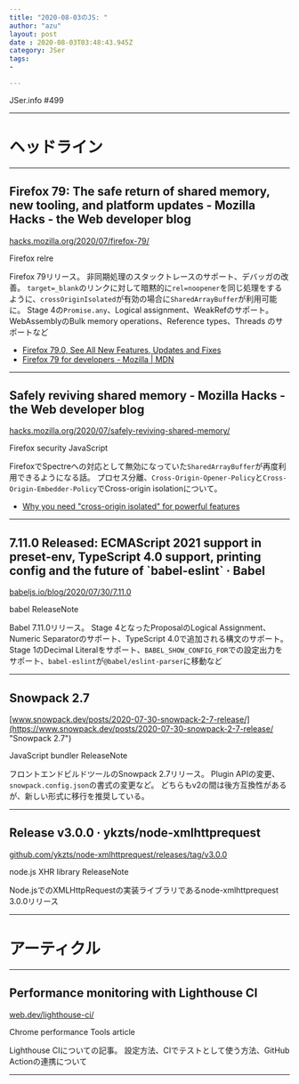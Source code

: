 ```yaml
---
title: "2020-08-03のJS: "
author: "azu"
layout: post
date : 2020-08-03T03:48:43.945Z
category: JSer
tags:
-

---
```


JSer.info #499

----

<h1 class="site-genre">ヘッドライン</h1>

----

## Firefox 79: The safe return of shared memory, new tooling, and platform updates - Mozilla Hacks - the Web developer blog
[hacks.mozilla.org/2020/07/firefox-79/](https://hacks.mozilla.org/2020/07/firefox-79/ "Firefox 79: The safe return of shared memory, new tooling, and platform updates - Mozilla Hacks - the Web developer blog")
<p class="jser-tags jser-tag-icon"><span class="jser-tag">Firefox</span> <span class="jser-tag">relre</span></p>

Firefox 79リリース。
非同期処理のスタックトレースのサポート、デバッガの改善。
`target=_blank`のリンクに対して暗黙的に`rel=noopener`を同じ処理をするように、`crossOriginIsolated`が有効の場合に`SharedArrayBuffer`が利用可能に。
Stage 4の`Promise.any`、Logical assignment、WeakRefのサポート。
WebAssemblyのBulk memory operations、Reference types、Threads のサポートなど

- [Firefox 79.0, See All New Features, Updates and Fixes]((https://www.mozilla.org/en-US/firefox/79.0/releasenotes/) "Firefox 79.0, See All New Features, Updates and Fixes")
- [Firefox 79 for developers - Mozilla | MDN]((https://developer.mozilla.org/docs/Mozilla/Firefox/Releases/79) "Firefox 79 for developers - Mozilla | MDN")

----

## Safely reviving shared memory - Mozilla Hacks - the Web developer blog
[hacks.mozilla.org/2020/07/safely-reviving-shared-memory/](https://hacks.mozilla.org/2020/07/safely-reviving-shared-memory/ "Safely reviving shared memory - Mozilla Hacks - the Web developer blog")
<p class="jser-tags jser-tag-icon"><span class="jser-tag">Firefox</span> <span class="jser-tag">security</span> <span class="jser-tag">JavaScript</span></p>

FirefoxでSpectreへの対応として無効になっていた`SharedArrayBuffer`が再度利用できるようになる話。
プロセス分離、`Cross-Origin-Opener-Policy`と`Cross-Origin-Embedder-Policy`でCross-origin isolationについて。

- [Why you need &quot;cross-origin isolated&quot; for powerful features](https://web.dev/why-coop-coep/ "Why you need &amp;quot;cross-origin isolated&amp;quot; for powerful features")

----

## 7.11.0 Released: ECMAScript 2021 support in preset-env, TypeScript 4.0 support, printing config and the future of \`babel-eslint\` · Babel
[babeljs.io/blog/2020/07/30/7.11.0](https://babeljs.io/blog/2020/07/30/7.11.0 "7.11.0 Released: ECMAScript 2021 support in preset-env, TypeScript 4.0 support, printing config and the future of \`babel-eslint\` · Babel")
<p class="jser-tags jser-tag-icon"><span class="jser-tag">babel</span> <span class="jser-tag">ReleaseNote</span></p>

Babel 7.11.0リリース。
Stage 4となったProposalのLogical Assignment、Numeric Separatorのサポート、TypeScript 4.0で追加される構文のサポート。
Stage 1のDecimal Literalをサポート、`BABEL_SHOW_CONFIG_FOR`での設定出力をサポート、`babel-eslint`が`@babel/eslint-parser`に移動など


----

## Snowpack 2.7
[www.snowpack.dev/posts/2020-07-30-snowpack-2-7-release/](https://www.snowpack.dev/posts/2020-07-30-snowpack-2-7-release/ "Snowpack 2.7")
<p class="jser-tags jser-tag-icon"><span class="jser-tag">JavaScript</span> <span class="jser-tag">bundler</span> <span class="jser-tag">ReleaseNote</span></p>

フロントエンドビルドツールのSnowpack 2.7リリース。
Plugin APIの変更、`snowpack.config.json`の書式の変更など。
どちらもv2の間は後方互換性があるが、新しい形式に移行を推奨している。


----

## Release v3.0.0 · ykzts/node-xmlhttprequest
[github.com/ykzts/node-xmlhttprequest/releases/tag/v3.0.0](https://github.com/ykzts/node-xmlhttprequest/releases/tag/v3.0.0 "Release v3.0.0 · ykzts/node-xmlhttprequest")
<p class="jser-tags jser-tag-icon"><span class="jser-tag">node.js</span> <span class="jser-tag">XHR</span> <span class="jser-tag">library</span> <span class="jser-tag">ReleaseNote</span></p>

Node.jsでのXMLHttpRequestの実装ライブラリであるnode-xmlhttprequest 3.0.0リリース


----
<h1 class="site-genre">アーティクル</h1>

----

## Performance monitoring with Lighthouse CI
[web.dev/lighthouse-ci/](https://web.dev/lighthouse-ci/ "Performance monitoring with Lighthouse CI")
<p class="jser-tags jser-tag-icon"><span class="jser-tag">Chrome</span> <span class="jser-tag">performance</span> <span class="jser-tag">Tools</span> <span class="jser-tag">article</span></p>

Lighthouse CIについての記事。
設定方法、CIでテストとして使う方法、GitHub Actionの連携について


----
